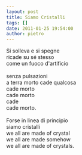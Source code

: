 ```yaml
---
layout: post
title: Siamo Cristalli
tags: []
date: 2011-01-25 19:54:00
author: pietro
---
```

Si solleva e si spegne<br/>ricade su sé stesso<br/>come un fuoco d'artificio<br/><br/>senza pulsazioni<br/>a terra morto cade qualcosa<br/>cade morto<br/>cade morto<br/>cade<br/>cade morto.<br/><br/>Forse in linea di principio<br/>siamo cristalli<br/>we all are made of crystal<br/>we all are made somehow<br/>we all are made of crystals.
